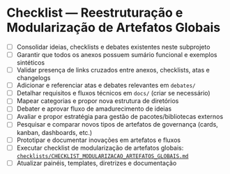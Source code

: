 # Checklist — Reestruturação e Modularização de Artefatos Globais

- [ ] Consolidar ideias, checklists e debates existentes neste subprojeto
- [ ] Garantir que todos os anexos possuem sumário funcional e exemplos sintéticos
- [ ] Validar presença de links cruzados entre anexos, checklists, atas e changelogs
- [ ] Adicionar e referenciar atas e debates relevantes em `debates/`
- [ ] Detalhar requisitos e fluxos técnicos em `docs/` (criar se necessário)
- [ ] Mapear categorias e propor nova estrutura de diretórios
- [ ] Debater e aprovar fluxo de amadurecimento de ideias
- [ ] Avaliar e propor estratégia para gestão de pacotes/bibliotecas externos
- [ ] Pesquisar e comparar novos tipos de artefatos de governança (cards, kanban, dashboards, etc.)
- [ ] Prototipar e documentar inovações em artefatos e fluxos
- [ ] Executar checklist de modularização de artefatos globais: [`checklists/CHECKLIST_MODULARIZACAO_ARTEFATOS_GLOBAIS.md`](checklists/CHECKLIST_MODULARIZACAO_ARTEFATOS_GLOBAIS.md)
- [ ] Atualizar painéis, templates, diretrizes e documentação